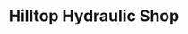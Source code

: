 ---
title: "Hilltop Hydraulic Shop"
url: /barnesville/hilltop-hydraulic-shop/
shop: Autowerkstatt
---